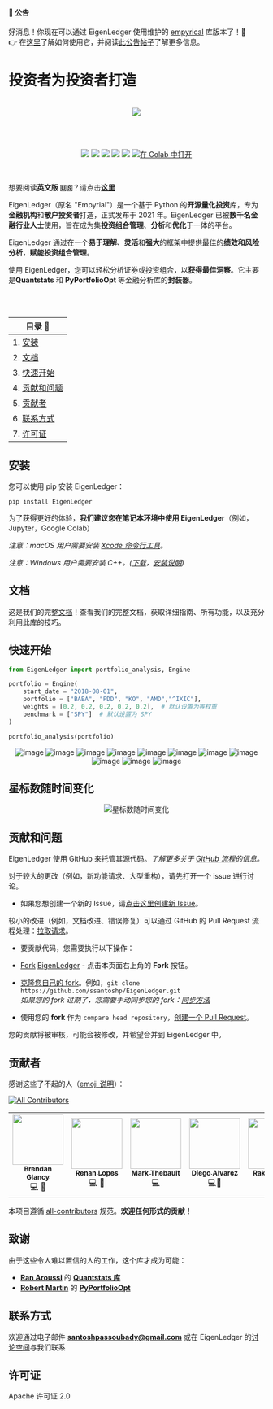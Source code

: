 #### 📢 公告

好消息！你现在可以通过 EigenLedger 使用维护的 [empyrical](https://github.com/quantopian/empyrical) 库版本了！🎉
<br>
👉 在[这里](https://eigenledger.gitbook.io/eigenledger/using-empyrical/using-empyrical)了解如何使用它，并阅读[此公告帖子](https://github.com/santoshlite/EigenLedger/discussions/128)了解更多信息。
<br>

# 投资者为投资者打造
<br>
<div align="center">
<img src="https://github.com/user-attachments/assets/470f1d59-09c6-4b95-af7e-f142764d8195"/>
<br><br><br><br>

![](https://img.shields.io/badge/Downloads-245k-brightgreen)
![](https://img.shields.io/badge/license-MIT-orange)
![](https://img.shields.io/badge/version-2.1.6-blueviolet)
![](https://img.shields.io/badge/language-python🐍-blue)
![](https://img.shields.io/badge/Open%20source-💜-white)	
[![在 Colab 中打开](https://colab.research.google.com/assets/colab-badge.svg)](https://colab.research.google.com/drive/1TyNgudyFcsgob7o49PwfDJHLaHvluxaU?usp=sharing)
  
</div>

<br>

想要阅读**英文版 🇺🇸**？请点击[**这里**](README.md)

EigenLedger（原名 "Empyrial"）是一个基于 Python 的**开源量化投资**库，专为**金融机构**和**散户投资者**打造，正式发布于 2021 年。EigenLedger 已被**数千名金融行业人士**使用，旨在成为集**投资组合管理**、**分析**和**优化**于一体的平台。

EigenLedger 通过在一个**易于理解**、**灵活**和**强大**的框架中提供最佳的**绩效和风险分析**，**赋能投资组合管理**。

使用 EigenLedger，您可以轻松分析证券或投资组合，以**获得最佳洞察**。它主要是**Quantstats** 和 **PyPortfolioOpt** 等金融分析库的**封装器**。

<br>

<br>



<div align="center">
  
| 目录 📖 | 
| --                     
| 1. [安装](#安装) | 
| 2. [文档](#文档) | 
| 3. [快速开始](#快速开始) |
| 4. [贡献和问题](#贡献和问题) | 
| 5. [贡献者](#贡献者) |
| 6. [联系方式](#联系方式) |
| 7. [许可证](#许可证) |
  
</div>




## 安装

您可以使用 pip 安装 EigenLedger：

```
pip install EigenLedger
```

为了获得更好的体验，**我们建议您在笔记本环境中使用 EigenLedger**（例如，Jupyter，Google Colab）

_注意：macOS 用户需要安装 [Xcode 命令行工具](https://osxdaily.com/2014/02/12/install-command-line-tools-mac-os-x/)。_

_注意：Windows 用户需要安装 C++。([下载](https://visualstudio.microsoft.com/thank-you-downloading-visual-studio/?sku=BuildTools&rel=16)，[安装说明](https://drive.google.com/file/d/0B4GsMXCRaSSIOWpYQkstajlYZ0tPVkNQSElmTWh1dXFaYkJr/view))_



## 文档

这是我们的完整[文档](https://eigenledger.gitbook.io/documentation)！查看我们的完整文档，获取详细指南、所有功能，以及充分利用此库的技巧。



## 快速开始

```py
from EigenLedger import portfolio_analysis, Engine

portfolio = Engine(
    start_date = "2018-08-01", 
    portfolio = ["BABA", "PDD", "KO", "AMD","^IXIC"], 
    weights = [0.2, 0.2, 0.2, 0.2, 0.2],  # 默认设置为等权重
    benchmark = ["SPY"]  # 默认设置为 SPY
)

portfolio_analysis(portfolio)
```



<div align="center">

![image](https://user-images.githubusercontent.com/61618641/126879140-ea03ff17-a7c6-481a-bb3e-61c055b31267.png)
![image](https://user-images.githubusercontent.com/61618641/126879203-4390813c-a4f2-41b9-916b-e03dd8bafffb.png)
![image](https://user-images.githubusercontent.com/61618641/128025087-04afed7e-96ab-4730-9bd8-98f5491b2b5d.png)
![image](https://user-images.githubusercontent.com/61618641/126879204-01fe1eca-00b8-438e-b489-0213535dd31b.png)
![image](https://user-images.githubusercontent.com/61618641/126879210-9fd61e2b-01ab-4bfd-b679-3b1867d9302d.png)
![image](https://user-images.githubusercontent.com/61618641/126879215-e24c929a-55be-4912-8e2c-043e31ff2a95.png)
![image](https://user-images.githubusercontent.com/61618641/126879221-455b8ffa-c958-4ac9-ae98-d15b4c5f0826.png)
![image](https://user-images.githubusercontent.com/61618641/126879222-08906643-16db-441e-a099-7ac3b00bdbd7.png)
![image](https://user-images.githubusercontent.com/61618641/126879223-f1116dc3-cceb-493c-93b3-2d3810cae789.png)
![image](https://user-images.githubusercontent.com/61618641/126879225-dc879b71-2070-46ed-a8ad-e90880050be8.png)
![image](https://user-images.githubusercontent.com/61618641/126879297-cb78743a-6d43-465b-8021-d4b62a659828.png)

</div>


## 星标数随时间变化

<div align="center">
	
![星标数随时间变化](https://starchart.cc/ssantoshp/empyrial.svg)
	
</div>

## 贡献和问题
EigenLedger 使用 GitHub 来托管其源代码。*了解更多关于 [GitHub 流程](https://docs.github.com/en/get-started/quickstart/github-flow)的信息。*  

对于较大的更改（例如，新功能请求、大型重构），请先打开一个 issue 进行讨论。  

* 如果您想创建一个新的 Issue，请[点击这里创建新 Issue](https://github.com/ssantoshp/EigenLedger/issues/new/choose)。  

较小的改进（例如，文档改进、错误修复）可以通过 GitHub 的 Pull Request 流程处理：[拉取请求](https://github.com/ssantoshp/EigenLedger/pulls)。  

* 要贡献代码，您需要执行以下操作：  

 * [Fork](https://docs.github.com/en/get-started/quickstart/fork-a-repo#forking-a-repository) [EigenLedger](https://github.com/ssantoshp/EigenLedger) - 点击本页面右上角的 **Fork** 按钮。 
 * [克隆您自己的 fork](https://docs.github.com/en/get-started/quickstart/fork-a-repo#cloning-your-forked-repository)。例如，```git clone https://github.com/ssantoshp/EigenLedger.git```  
  *如果您的 fork 过期了，您需要手动同步您的 fork：[同步方法](https://help.github.com/articles/syncing-a-fork/)*  
 * 使用您的 **fork** 作为 `compare head repository`，[创建一个 Pull Request](https://github.com/ssantoshp/EigenLedger/pulls)。  

您的贡献将被审核，可能会被修改，并希望合并到 EigenLedger 中。  

## 贡献者

感谢这些了不起的人（[emoji 说明](https://allcontributors.org/docs/en/emoji-key)）：

[![All Contributors](https://img.shields.io/badge/all_contributors-11-orange.svg?style=flat-square)](#contributors-)

<table>
  <tr>
    <td align="center"><a href="https://github.com/BrendanGlancy"><img src="https://avatars.githubusercontent.com/u/61941978?v=4" width="100px;" alt=""/><br /><sub><b>Brendan Glancy</b></sub></a><br /><a title="Code">💻</a> <a title="Bug report">🐛</a></td>
    <td align="center"><a href="https://github.com/rslopes"><img src="https://avatars.githubusercontent.com/u/24928343?v=4" width="100px;" alt=""/><br /><sub><b>Renan Lopes</b></sub></a><br /><a title="Code">💻</a> <a title="Bug report">🐛</a></td>
    <td align="center"><a href="https://github.com/markthebault"><img src="https://avatars.githubusercontent.com/u/3846664?v=4" width="100px;" alt=""/><br /><sub><b>Mark Thebault</b></sub></a><br /><a title="Code">💻</a></td>
    <td align="center"><a href="https://github.com/diegodalvarez"><img src="https://avatars.githubusercontent.com/u/48641554?v=4" width="100px;" alt=""/><br /><sub><b>Diego Alvarez</b></sub></a><br /><a title="Code">💻🐛</a></td>
    <td align="center"><a href="https://github.com/rakeshbhat9"><img src="https://avatars.githubusercontent.com/u/11472305?v=4" width="100px;" alt=""/><br /><sub><b>Rakesh Bhat</b></sub></a><br /><a title="Code">💻</a></td>
    <td align="center"><a href="https://github.com/Haizzz"><img src="https://avatars.githubusercontent.com/u/5275680?v=4" width="100px;" alt=""/><br /><sub><b>Anh Le</b></sub></a><br /><a title="Bug report">🐛</a></td>
    <td align="center"><a href="https://github.com/TonyZhangkz"><img src="https://avatars.githubusercontent.com/u/65281213?v=4" width="100px;" alt=""/><br /><sub><b>Tony Zhang</b></sub></a><br /><a title="Code">💻</a></td>
    <td align="center"><a href="https://github.com/eltociear"><img src="https://avatars.githubusercontent.com/u/22633385?v=4" width="100px;" alt=""/><br /><sub><b>Ikko Ashimine</b></sub></a><br /><a title="Code">✒️</a></td>
    <td align="center"><a href="https://www.youtube.com/watch?v=-4qx3tbtTgs"><img src="https://avatars.githubusercontent.com/u/50767660?v=4" width="100px;" alt=""/><br /><sub><b>QuantNomad</b></sub></a><br /><a title="Code">📹</a></td>
    <td align="center"><a href="https://github.com/buckleyc"><img src="https://avatars.githubusercontent.com/u/4175900?v=4" width="100px;" alt=""/><br /><sub><b>Buckley</b></sub></a><br /><a title="Code">✒️💻</a></td>
    <td align="center"><a href="https://github.com/agn35"><img src="https://lh3.googleusercontent.com/a-/AOh14GhXGFHHpVQTL2r23oEXFssH0f7RyoGDihrS_HmT=s48" width="100px;" alt=""/><br /><sub><b>Adam Nelsson</b></sub></a><br /><a title="Code">💻</a></td>
    <td align="center"><a href="https://github.com/rgleavenworth"><img src="https://avatars.githubusercontent.com/u/87843950?v=4" width="100px;" alt=""/><br /><sub><b>Ranjan Grover</b></sub></a><br /><a title="Code">🐛💻</a></td>
  </tr>
</table>

本项目遵循 [all-contributors](https://github.com/all-contributors/all-contributors) 规范。**欢迎任何形式的贡献！**

## 致谢

由于这些令人难以置信的人的工作，这个库才成为可能：
- [**Ran Aroussi**](https://github.com/ranaroussi) 的 [**Quantstats 库**](https://github.com/ranaroussi/quantstats) 
- [**Robert Martin**](https://github.com/robertmartin8) 的 [**PyPortfolioOpt**](https://github.com/robertmartin8/PyPortfolioOpt) 

## 联系方式

欢迎通过电子邮件 **santoshpassoubady@gmail.com** 或在 EigenLedger 的[讨论空间](https://github.com/ssantoshp/EigenLedger/discussions)与我们联系

## 许可证

Apache 许可证 2.0
